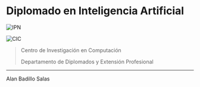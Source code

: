 # Diplomado en Inteligencia Artificial

![IPN](https://ipn.mx/assets/files/main/img/template/header/logo-ipn-horizontal.svg)

![CIC](https://www.cic.ipn.mx/images/logos/logo-cic-plecagris.png)

> Centro de Investigación en Computación
>
> Departamento de Diplomados y Extensión Profesional

---

Alan Badillo Salas

